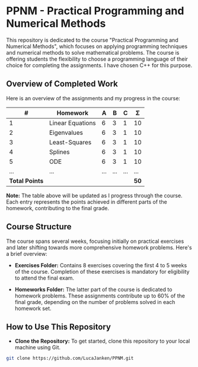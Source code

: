 # PPNM - Practical Programming and Numerical Methods

This repository is dedicated to the course "Practical Programming and Numerical Methods", which focuses on applying programming techniques and numerical methods to solve mathematical problems. The course is offering students the flexibility to choose a programming language of their choice for completing the assignments. I have chosen C++ for this purpose.

## Overview of Completed Work

Here is an overview of the assignments and my progress in the course:

 | #  | Homework      | A  | B  | C  | Σ   |
|----|---------------|----|----|----|-----|
| 1  | Linear Equations         | 6  | 3  | 1  | 10  |
| 2  | Eigenvalues           | 6  | 3  | 1  | 10   |
| 3  | Least-Squares  |6  | 3  | 1  | 10   |
| 4  | Splines  |6  | 3  | 1  | 10   |
| 5  | ODE  |6  | 3  | 1  | 10   |
| ...| ...           | ...| ...| ...| ... |
| **Total Points** | | | | | **50** |

**Note:** The table above will be updated as I progress through the course. Each entry represents the points achieved in different parts of the homework, contributing to the final grade.

## Course Structure

The course spans several weeks, focusing initially on practical exercises and later shifting towards more comprehensive homework problems. Here's a brief overview:

- **Exercises Folder:** Contains 8 exercises covering the first 4 to 5 weeks of the course. Completion of these exercises is mandatory for eligibility to attend the final exam.
  
- **Homeworks Folder:** The latter part of the course is dedicated to homework problems. These assignments contribute up to 60% of the final grade, depending on the number of problems solved in each homework set.

## How to Use This Repository

- **Clone the Repository:** To get started, clone this repository to your local machine using Git.

```bash
git clone https://github.com/LucaJanken/PPNM.git
